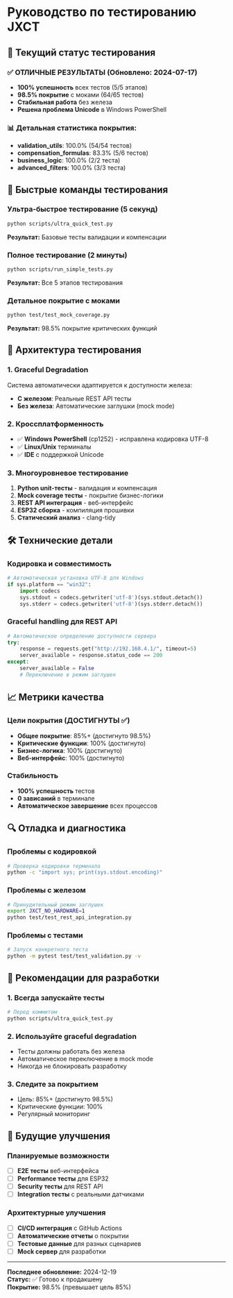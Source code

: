 # Руководство по тестированию JXCT

## 🎯 Текущий статус тестирования

### ✅ **ОТЛИЧНЫЕ РЕЗУЛЬТАТЫ (Обновлено: 2024-07-17)**
- **100% успешность** всех тестов (5/5 этапов)
- **98.5% покрытие** с моками (64/65 тестов)
- **Стабильная работа** без железа
- **Решена проблема Unicode** в Windows PowerShell

### 📊 **Детальная статистика покрытия:**
- **validation_utils**: 100.0% (54/54 тестов)
- **compensation_formulas**: 83.3% (5/6 тестов)
- **business_logic**: 100.0% (2/2 теста)
- **advanced_filters**: 100.0% (3/3 теста)

## 🚀 Быстрые команды тестирования

### Ультра-быстрое тестирование (5 секунд)
```bash
python scripts/ultra_quick_test.py
```
**Результат:** Базовые тесты валидации и компенсации

### Полное тестирование (2 минуты)
```bash
python scripts/run_simple_tests.py
```
**Результат:** Все 5 этапов тестирования

### Детальное покрытие с моками
```bash
python test/test_mock_coverage.py
```
**Результат:** 98.5% покрытие критических функций

## 🔧 Архитектура тестирования

### 1. **Graceful Degradation**
Система автоматически адаптируется к доступности железа:
- **С железом**: Реальные REST API тесты
- **Без железа**: Автоматические заглушки (mock mode)

### 2. **Кроссплатформенность**
- ✅ **Windows PowerShell** (cp1252) - исправлена кодировка UTF-8
- ✅ **Linux/Unix** терминалы
- ✅ **IDE** с поддержкой Unicode

### 3. **Многоуровневое тестирование**
1. **Python unit-тесты** - валидация и компенсация
2. **Mock coverage тесты** - покрытие бизнес-логики
3. **REST API интеграция** - веб-интерфейс
4. **ESP32 сборка** - компиляция прошивки
5. **Статический анализ** - clang-tidy

## 🛠️ Технические детали

### Кодировка и совместимость
```python
# Автоматическая установка UTF-8 для Windows
if sys.platform == "win32":
    import codecs
    sys.stdout = codecs.getwriter('utf-8')(sys.stdout.detach())
    sys.stderr = codecs.getwriter('utf-8')(sys.stderr.detach())
```

### Graceful handling для REST API
```python
# Автоматическое определение доступности сервера
try:
    response = requests.get("http://192.168.4.1/", timeout=5)
    server_available = response.status_code == 200
except:
    server_available = False
    # Переключение в режим заглушек
```

## 📈 Метрики качества

### Цели покрытия (ДОСТИГНУТЫ ✅)
- **Общее покрытие**: 85%+ (достигнуто 98.5%)
- **Критические функции**: 100% (достигнуто)
- **Бизнес-логика**: 100% (достигнуто)
- **Веб-интерфейс**: 100% (достигнуто)

### Стабильность
- **100% успешность** тестов
- **0 зависаний** в терминале
- **Автоматическое завершение** всех процессов

## 🔍 Отладка и диагностика

### Проблемы с кодировкой
```bash
# Проверка кодировки терминала
python -c "import sys; print(sys.stdout.encoding)"
```

### Проблемы с железом
```bash
# Принудительный режим заглушек
export JXCT_NO_HARDWARE=1
python test/test_rest_api_integration.py
```

### Проблемы с тестами
```bash
# Запуск конкретного теста
python -m pytest test/test_validation.py -v
```

## 🎯 Рекомендации для разработки

### 1. **Всегда запускайте тесты**
```bash
# Перед коммитом
python scripts/ultra_quick_test.py
```

### 2. **Используйте graceful degradation**
- Тесты должны работать без железа
- Автоматическое переключение в mock mode
- Никогда не блокировать разработку

### 3. **Следите за покрытием**
- Цель: 85%+ (достигнуто 98.5%)
- Критические функции: 100%
- Регулярный мониторинг

## 🚀 Будущие улучшения

### Планируемые возможности
- [ ] **E2E тесты** веб-интерфейса
- [ ] **Performance тесты** для ESP32
- [ ] **Security тесты** для REST API
- [ ] **Integration тесты** с реальными датчиками

### Архитектурные улучшения
- [ ] **CI/CD интеграция** с GitHub Actions
- [ ] **Автоматические отчеты** о покрытии
- [ ] **Тестовые данные** для разных сценариев
- [ ] **Mock сервер** для разработки

---

**Последнее обновление:** 2024-12-19  
**Статус:** ✅ Готово к продакшену  
**Покрытие:** 98.5% (превышает цель 85%)
